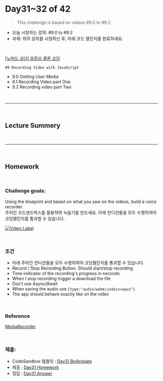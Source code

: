 
# Day31~32 of 42

> This challenge is based on videos #9.0 to #9.2

- 오늘 시청하는 강의: #9.0 to #9.2
- 과제: 위의 강의를 시청하신 후, 아래 코드 챌린지를 완료하세요.

<br/>

[[노마드 코더] 유튜브 클론 코딩](https://academy.nomadcoders.co/courses/enrolled/435438)

`#9 Recording Video with JavaScript`
- 9.0 Getting User Media 
- 9.1 Recording Video part One 
- 9.2 Recording video part Two 
 
<br/>

---

<br/>

## Lecture Summery

<br/>

---

<br/>

## Homework 


 
<br/>

### Challenge goals:
Using the blueprint and based on what you saw on the videos, build a voice recorder.   
주어진 코드샌드박스를 활용하여 녹음기를 만드세요. 아래 컨디션들을 모두 수행하여야 코딩챌린지를 통과할 수 있습니다.

[![Video Label](http://img.youtube.com/vi/ou9U971nJ-E/0.jpg)](https://youtu.be/ou9U971nJ-E)

<br/>

### 조건
- 아래 주어진 컨디션들을 모두 수행하여야 코딩챌린지를 통과할 수 있습니다.
- Record / Stop Recording Button. Should start/stop recording
- Time indicator of the recording's progress in seconds
- When I stop recording trigger a download the file
- Don't use Async/Await
- When saving the audio use `{type:"audio/webm;codecs=opus"}`
- The app should behave exactly like on the video

<br/>

### Reference
[MediaRecorder](https://developer.mozilla.org/en-US/docs/Web/API/MediaRecorder)

<br/>

### 제출:
- CodeSandbox 템플릿 : [Day31 Boilerplate](https://codesandbox.io/s/voice-recording-blueprint-mttsu)
- 제출 : [Day31 Homework](https://codesandbox.io/s/voice-recording-blueprint-6dl9j)
- 정답 : [Day31 Answer]()
